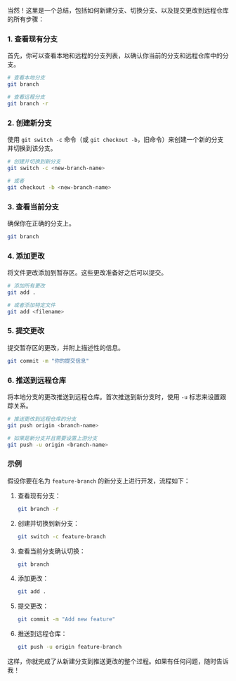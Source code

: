 当然！这里是一个总结，包括如何新建分支、切换分支、以及提交更改到远程仓库的所有步骤：

### 1. **查看现有分支**
   首先，你可以查看本地和远程的分支列表，以确认你当前的分支和远程仓库中的分支。

   ```bash
   # 查看本地分支
   git branch
   
   # 查看远程分支
   git branch -r
   ```

### 2. **创建新分支**
   使用 `git switch -c` 命令（或 `git checkout -b`，旧命令）来创建一个新的分支并切换到该分支。

   ```bash
   # 创建并切换到新分支
   git switch -c <new-branch-name>
   
   # 或者
   git checkout -b <new-branch-name>
   ```

### 3. **查看当前分支**
   确保你在正确的分支上。

   ```bash
   git branch
   ```

### 4. **添加更改**
   将文件更改添加到暂存区。这些更改准备好之后可以提交。

   ```bash
   # 添加所有更改
   git add .
   
   # 或者添加特定文件
   git add <filename>
   ```

### 5. **提交更改**
   提交暂存区的更改，并附上描述性的信息。

   ```bash
   git commit -m "你的提交信息"
   ```

### 6. **推送到远程仓库**
   将本地分支的更改推送到远程仓库。首次推送到新分支时，使用 `-u` 标志来设置跟踪关系。

   ```bash
   # 推送更改到远程仓库的分支
   git push origin <branch-name>
   
   # 如果是新分支并且需要设置上游分支
   git push -u origin <branch-name>
   ```

### 示例
假设你要在名为 `feature-branch` 的新分支上进行开发，流程如下：

1. 查看现有分支：
   ```bash
   git branch -r
   ```

2. 创建并切换到新分支：
   ```bash
   git switch -c feature-branch
   ```

3. 查看当前分支确认切换：
   ```bash
   git branch
   ```

4. 添加更改：
   ```bash
   git add .
   ```

5. 提交更改：
   ```bash
   git commit -m "Add new feature"
   ```

6. 推送到远程仓库：
   ```bash
   git push -u origin feature-branch
   ```

这样，你就完成了从新建分支到推送更改的整个过程。如果有任何问题，随时告诉我！